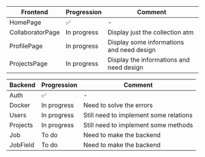 Frontend | Progression | Comment |
--- | --- | --- |
|  HomePage | ✅ | -
|  CollaboratorPage | In progress | Display just the collection atm
|  ProfilePage | In progress | Display some informations and need design
|  ProjectsPage | In progress | Display the informations and need design

Backend | Progression | Comment |
--- | --- | --- |
|  Auth | ✅ | -
|  Docker | In progress | Need to solve the errors
|  Users | In progress | Still need to implement some relations
|  Projects | In progress | Still need to implement some methods
|  Job |To do | Need to make the backend
|  JobField | To do | Need to make the backend
